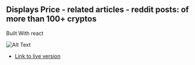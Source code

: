 ## Displays Price - related articles - reddit posts: of more than 100+ cryptos

Built With react 

![Alt Text](https://media.giphy.com/media/fjxydDqi1pRkVHCF4J/giphy.gif)

- [Link to live version](https://gerardkabre.github.io/Crypto-aggregate-info-React/)




